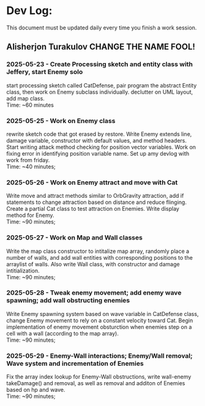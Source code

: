 # Dev Log:

This document must be updated daily every time you finish a work session.

## Alisherjon Turakulov CHANGE THE NAME FOOL!

### 2025-05-23 - Create Processing sketch and entity class with Jeffery, start Enemy solo
start processing sketch called CatDefense, pair program the abstract Entity class, then work on Enemy subclass individually. declutter on UML layout, add map class.    
Time: ~60 minutes

### 2025-05-25 - Work on Enemy class
rewrite sketch code that got erased by restore. Write Enemy extends line, damage variable, constructor with default values, and method headers. Start writing attack method checking for position vector variables. Work on fixing error in identifying position variable name. Set up amy devlog with work from friday.    
Time: ~40 minutes;

### 2025-05-26 - Work on Enemy attract and move with Cat
Write move and attract methods similar to OrbGravity attraction, add if statements to change attraction based on distance and reduce flinging. Create a partial Cat class to test attraction on Enemies. Write display method for Enemy.  
Time: ~90 minutes;  

### 2025-05-27 - Work on Map and Wall classes
Write the map class constructor to intitalize map array, randomly place a number of walls, and add wall entities with corresponding positions to the arraylist of walls. Also write Wall class, with constructor and damage intitialization.  
Time: ~90 minutes;  
  
### 2025-05-28 - Tweak enemy movement; add enemy wave spawning; add wall obstructing enemies  
Write Enemy spawning system based on wave variable in CatDefense class, change Enemy movement to rely on a constant velocity toward Cat. Begin implementation of enemy movement obsturction when enemies step on a cell with a wall (according to the map array).    
Time: ~90 minutes;  
  
### 2025-05-29 - Enemy-Wall interactions; Enemy/Wall removal; Wave system and incrementation of Enemies 
Fix the array index lookup for Enemy-Wall obstructions, write wall-enemy takeDamage() and removal, as well as removal and additon of Enemies based on hp and wave.  
Time: ~90 minutes;

